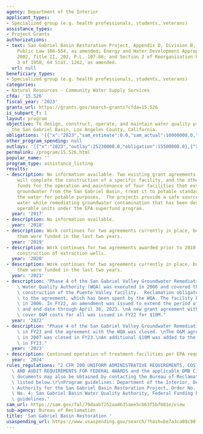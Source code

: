 ```yaml
---
agency: Department of the Interior
applicant_types:
- Specialized group (e.g. health professionals, students, veterans)
assistance_types:
- Project Grants
authorizations:
- text: San Gabriel Basin Restoration Project, Appendix D, Division B, Title I, 110,
    Public Law 106-554, as amended; Energy and Water Development Appropriations Act,
    2002, Title II, 202, P.L. 107-66; and Section 2 of Reorganization Plan Number
    3 of 1950, 64 Stat. 1262, as amended.
  url: null
beneficiary_types:
- Specialized group (e.g. health professionals, students, veterans)
categories:
- Natural Resources - Community Water Supply Services
cfda: '15.526'
fiscal_year: '2023'
grants_url: https://grants.gov/search-grants?cfda=15.526
is_subpart_f: 1
layout: program
objective: To design, construct, operate, and maintain water quality projects within
  the San Gabriel Basin, Los Angeles County, California.
obligations: '[{"x":"2023","sam_estimate":0.0,"sam_actual":10000000.0,"usa_spending_actual":10000000.0},{"x":"2024","sam_estimate":0.0,"sam_actual":5500000.0,"usa_spending_actual":5500000.0},{"x":"2025","sam_estimate":0.0,"sam_actual":5000000.0,"usa_spending_actual":0.0}]'
other_program_spending: null
outlays: '[{"x":"2023","outlay":25230000.0,"obligation":15500000.0},{"x":"2024","outlay":0.0,"obligation":0.0},{"x":"2025","outlay":0.0,"obligation":0.0}]'
permalink: /program/15.526.html
popular_name: ''
program_type: assistance_listing
results:
- description: No information available. Two existing grant agreements are being funded.  One
    will complete the construction of a specific facility, and the other provides
    funds for the operation and maintenance of four facilities that extract contaminated
    groundwater from the San Gabriel Basin, treat it to potable standards, and use
    the water for potable purposes.  The projects provide a safe source of potable
    water while remediating groundwater contamination that has been designated as
    operable units under the EPA superfund program.
  year: '2017'
- description: No information available.
  year: '2018'
- description: Work continues for two agreements currently in place, but neither of
    them were funded in the last two years.
  year: '2019'
- description: Work continues for two agreements awarded prior to 2010. Work includes
    construction of extraction wells.
  year: '2020'
- description: Work continues for two agreements currently in place, but neither of
    them were funded in the last two years.
  year: '2021'
- description: "Phase 4 of the San Gabriel Valley Groundwater Remediation with the\
    \ Water Quality Authority (WQA) was executed in 2006 and covered the design and\
    \ construction of the Puente Valley facility.  Reclamation obligated $5.5 million\
    \ to the agreement, which has been spent by the WQA. The facility began operations\
    \ in 2006. In FY22, an amendment was issued to extend the period of performance\
    \ and end date through April 30, 2023. \nA new grant agreement with the WQA to\
    \ cover O&M costs for all was issued in FY22 for $10M."
  year: '2022'
- description: "Phase 4 of the San Gabriel Valley Groundwater Remediation was complete\
    \ in FY23 and the agreement with the WQA was closed. \nThe O&M agreement established\
    \ in 2007 was closed in FY23.\nAn additional $10M was added to the O&M agreement\
    \ in FY23."
  year: '2023'
- description: Continued operation of treatment facilities per EPA requirements
  year: '2024'
rules_regulations: "2 CFR 200 UNIFORM ADMINISTRATIVE REQUIREMENTS, COST PRINCIPLES,\
  \ AND AUDIT REQUIREMENTS FOR FEDERAL AWARDS and the applicable OMB Circulars.  These\
  \ documents may also be obtained by contacting the Bureau of Reclamation Office\
  \ listed below.\r\nProgram guidelines: Department of the Interior, Delegation of\
  \ Authority for the San Gabriel Basin Restoration Project, Order No. 3241, Amendment\
  \ No. 4; San Gabriel Basin Water Quality Authority, Federal Funding Program Administration\
  \ guidelines."
sam_url: https://sam.gov/fal/79daab7252aa4635aee5cb63f5bf681e/view
sub-agency: Bureau of Reclamation
title: 'San Gabriel Basin Restoration '
usaspending_url: https://www.usaspending.gov/search/?hash=be7a3ca09c98f3f5e38b1e7c14235298
---
```

